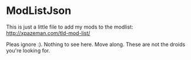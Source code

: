 # ModListJson
This is just a little file to add my mods to the modlist: http://xpazeman.com/tld-mod-list/

Pleas ignore :). Nothing to see here. Move along. These are not the droids you're looking for.
